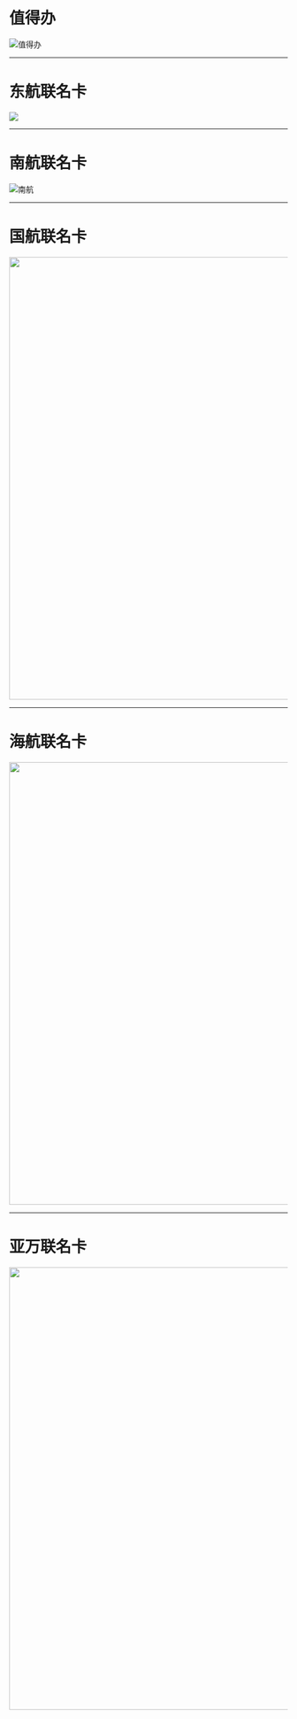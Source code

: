 # 值得办

![值得办](https://cos.zjkmkj.com/media/2025/02/08/c6a88143419d2f0b75f9b1c06fda542d-2.webp)

---

# 东航联名卡

![](https://cos.zjkmkj.com/media/2025/02/11/ddf76165a564609baf1c8ed8836bad1a-2.webp)

---

# 南航联名卡

![南航](https://cos.zjkmkj.com/media/2025/02/11/20dd47ad2d6d5242ffd5227629a421b5-2.webp)

---

# 国航联名卡

<img src="https://cos.zjkmkj.com/media/2024/09/18/8c1e1fd66c8b00c73a178e2759d3c1c9-2.webp" width=800 />

---

# 海航联名卡

<img src="https://cos.zjkmkj.com/media/2024/09/18/e1c4f82e1d1f489cadd08fe39ea0460a-2.webp" width=800 />

---

# 亚万联名卡

<img src="https://cos.zjkmkj.com/media/2024/08/20/ab2cd74f039731674971dabfb564d051-2.webp" width=800 />
